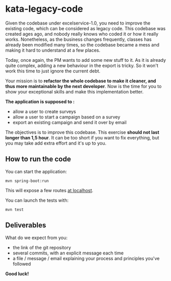 # kata-legacy-code

Given the codebase under excelservice-1.0, you need to improve the existing code, which can be considered as legacy code. This codebase was created ages ago, and nobody really knows who coded it or how it really works. Nonetheless, as the business changes frequently, classes has already been modified many times, so the codebase became a mess and making it hard to understand at a few places.

Today, once again, the PM wants to add some new stuff to it. As it is already quite complex, adding a new behaviour in the export is tricky. So it won't work this time to just ignore the current debt.

Your mission is to **refactor the whole codebase to make it cleaner, and thus more maintainable by the next developer**. Now is the time for you to show your exceptional skills and make this implementation better.

**The application is supposed to :**

- allow a user to create surveys
- allow a user to start a campaign based on a survey
- export an existing campaign and send it over by email

The objectives is to improve this codebase. This exercise **should not last longer than 1,5 hour**. It can be too short if you want to fix everything, but you may take add extra effort and it's up to you.

## How to run the code

You can start the application:

```
mvn spring-boot:run
```

This will expose a few routes [at localhost](http://localhost:8080/`).

You can launch the tests with:

```
mvn test
```

## Deliverables

What do we expect from you:
- the link of the git repository
- several commits, with an explicit message each time
- a file / message / email explaining your process and principles you've followed

**Good luck!**
